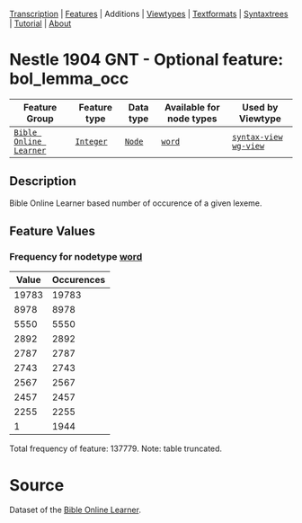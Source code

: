 <a name="start"></a><div class="hidden-content"><a href="../transcription.md">Transcription</a> | <a href="README.md#start">Features</a> | Additions | <a href="../viewtypes.md#start">Viewtypes</a> | <a href="../textformats.md#start">Textformats</a> |  <a href="../syntaxtrees.md#start">Syntaxtrees</a> | <a href="../tutorial/README.md#start">Tutorial</a>  | <a href="../about.md#start">About</a></div>
# Nestle 1904 GNT - Optional feature: bol_lemma_occ
Feature Group | Feature type |Data type |Available for node types | Used by Viewtype 
---|---|---|---|---
[`Bible Online Learner`](featuresbyfeaturegroup.md#bible-online-learner)|[`Integer`](featuresbydatatype.md#integer)|[`Node`](featuresbynodetype.md#node)| [`word`](featuresbynodetype.md#word) |[`syntax-view`](../syntax-view.md#start) [`wg-view`](../wg-view.md#start) 
## Description
Bible Online Learner based number of occurence of a given lexeme.
## Feature Values
### Frequency for nodetype [word](featuresbynodetype.md#word)
Value|Occurences
---|---
19783|19783
8978|8978
5550|5550
2892|2892
2787|2787
2743|2743
2567|2567
2457|2457
2255|2255
1|1944

Total frequency of feature: 137779. Note: table truncated.

# Source

Dataset of the [Bible Online Learner](https://learner.bible/).
 